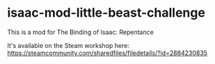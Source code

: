 # isaac-mod-little-beast-challenge

This is a mod for The Binding of Isaac: Repentance

It's available on the Steam workshop here: https://steamcommunity.com/sharedfiles/filedetails/?id=2884230835